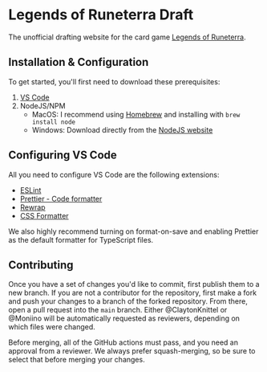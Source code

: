 # Legends of Runeterra Draft

The unofficial drafting website for the card game [Legends of
Runeterra](https://playruneterra.com/).

## Installation & Configuration

To get started, you'll first need to download these prerequisites:

1. [VS Code](https://code.visualstudio.com/)
1. NodeJS/NPM
   - MacOS: I recommend using [Homebrew](https://brew.sh/) and installing with
     `brew install node`
   - Windows: Download directly from the [NodeJS
     website](https://nodejs.org/en/download/)

## Configuring VS Code

All you need to configure VS Code are the following extensions:

- [ESLint](https://marketplace.visualstudio.com/items?itemName=dbaeumer.vscode-eslint)
- [Prettier - Code
  formatter](https://marketplace.visualstudio.com/items?itemName=esbenp.prettier-vscode)
- [Rewrap](https://marketplace.visualstudio.com/items?itemName=stkb.rewrap)
- [CSS
  Formatter](https://marketplace.visualstudio.com/items?itemName=aeschli.vscode-css-formatter)

We also highly recommend turning on format-on-save and enabling Prettier as the
default formatter for TypeScript files.

## Contributing

Once you have a set of changes you'd like to commit, first publish them to a new
branch. If you are not a contributor for the repository, first make a fork and
push your changes to a branch of the forked repository. From there, open a pull
request into the `main` branch. Either @ClaytonKnittel or @Moniino will be
automatically requested as reviewers, depending on which files were changed.

Before merging, all of the GitHub actions must pass, and you need an approval
from a reviewer. We always prefer squash-merging, so be sure to select that
before merging your changes.

